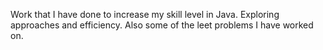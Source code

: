 Work that I have done to increase my skill level in Java. Exploring approaches and efficiency. Also some of the leet problems I have worked on.